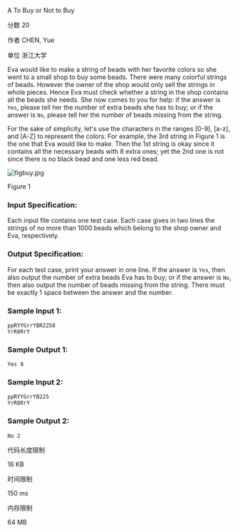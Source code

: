 A To Buy or Not to Buy

分数 20

作者 CHEN, Yue

单位 浙江大学

Eva would like to make a string of beads with her favorite colors so she went to a small shop to buy some beads. There were many colorful strings of beads. However the owner of the shop would only sell the strings in whole pieces. Hence Eva must check whether a string in the shop contains all the beads she needs. She now comes to you for help: if the answer is `Yes`, please tell her the number of extra beads she has to buy; or if the answer is `No`, please tell her the number of beads missing from the string.

For the sake of simplicity, let's use the characters in the ranges [0-9], [a-z], and [A-Z] to represent the colors. For example, the 3rd string in Figure 1 is the one that Eva would like to make. Then the 1st string is okay since it contains all the necessary beads with 8 extra ones; yet the 2nd one is not since there is no black bead and one less red bead.

![figbuy.jpg](https://images.ptausercontent.com/b7e2ffa6-8819-436d-ad79-a41263abe914.jpg)

Figure 1

### Input Specification:

Each input file contains one test case. Each case gives in two lines the strings of no more than 1000 beads which belong to the shop owner and Eva, respectively.

### Output Specification:

For each test case, print your answer in one line. If the answer is `Yes`, then also output the number of extra beads Eva has to buy; or if the answer is `No`, then also output the number of beads missing from the string. There must be exactly 1 space between the answer and the number.

### Sample Input 1:

```in
ppRYYGrrYBR2258
YrR8RrY
```

### Sample Output 1:

```out
Yes 8
```

### Sample Input 2:

```in
ppRYYGrrYB225
YrR8RrY
```

### Sample Output 2:

```out
No 2
```

代码长度限制

16 KB

时间限制

150 ms

内存限制

64 MB